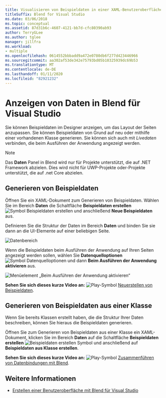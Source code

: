 ```yaml
---
title: Visualisieren von Beispieldaten in einer XAML-Benutzeroberfläche
titleSuffix: Blend for Visual Studio
ms.date: 03/06/2018
ms.topic: conceptual
ms.assetid: 87d31b6c-4607-4121-bb7d-cfc80390ab93
author: TerryGLee
ms.author: tglee
manager: jillfra
ms.workload:
- multiple
ms.openlocfilehash: 0614552bbbadd9a472e0780db6f277d423446966
ms.sourcegitcommit: aa302af53de342e75793bd05b10325939dc69b53
ms.translationtype: MT
ms.contentlocale: de-DE
ms.lasthandoff: 01/11/2020
ms.locfileid: "82921232"
---
```

# <a name="display-data-in-blend-for-visual-studio"></a>Anzeigen von Daten in Blend für Visual Studio

Sie können Beispieldaten im Designer anzeigen, um das Layout der Seiten anzupassen. Sie können Beispieldaten von Grund auf neu oder mithilfe einer vorhandenen Klasse generieren. Sie können sich auch mit *Livedaten* verbinden, die beim Ausführen der Anwendung angezeigt werden.

> [!NOTE]
> Das **Daten** Panel in Blend wird nur für Projekte unterstützt, die auf .NET Framework abzielen. Dies wird nicht für UWP-Projekte oder-Projekte unterstützt, die auf .net Core abzielen. 

## <a name="generate-sample-data"></a>Generieren von Beispieldaten

Öffnen Sie ein XAML-Dokument zum Generieren von Beispieldaten. Wählen Sie im Bereich **Daten** die Schaltfläche **Beispieldaten erstellen** ![Symbol Beispieldaten erstellen](../designers/media/30540d76-7256-43ce-b5d9-4b2edf3d339f.png) und anschließend **Neue Beispieldaten** aus.

Definieren Sie die Struktur der Daten im Bereich **Daten** und binden Sie sie dann an die UI-Elemente auf einer beliebigen Seite.

![Datenbereich](../designers/media/496d7ebc-fe46-42f6-95a8-57b0e5be5d49.png)

Wenn die Beispieldaten beim Ausführen der Anwendung auf Ihren Seiten angezeigt werden sollen, wählen Sie **Datenquelloptionen** ![Symbol Datenquelloptionen](../designers/media/ae1fd260-4f84-420d-b196-45fde357d81d.png) und dann **Beim Ausführen der Anwendung aktivieren** aus.

![Menüelement „Beim Ausführen der Anwendung aktivieren“](../designers/media/05d5356d-91bb-4e6b-b3f7-29b76852c4b3.png)

**Sehen Sie sich dieses kurze Video an:** ![Play-Symbol](../designers/media/bldadminconsoleinitialconfigicon.PNG) [Neuerstellen von Beispieldaten](https://www.bing.com/videos/search?q=blend%20data&qs=n&form=QBVR&pq=blend%20data&sc=8-7&sp=-1&sk=#view=detail&mid=F8F2449A76956D480FD2F8F2449A76956D480FD2).

## <a name="generate-sample-data-from-a-class"></a>Generieren von Beispieldaten aus einer Klasse

Wenn Sie bereits Klassen erstellt haben, die die Struktur Ihrer Daten beschreiben, können Sie hieraus die Beispieldaten generieren.

Öffnen Sie zum Generieren von Beispieldaten aus einer Klasse ein XAML-Dokument, klicken Sie im Bereich **Daten** auf die Schaltfläche **Beispieldaten erstellen** ![Beispieldaten erstellen Symbol](../designers/media/30540d76-7256-43ce-b5d9-4b2edf3d339f.png) und anschließend auf **Beispieldaten aus Klasse erstellen**.

**Sehen Sie sich dieses kurze Video an:** ![Play-Symbol](../designers/media/bldadminconsoleinitialconfigicon.PNG) [Zusammenführen von Datenbindungen mit Blend](https://www.youtube.com/watch?v=LSwPB6CAvjg).

## <a name="see-also"></a>Weitere Informationen

- [Erstellen einer Benutzeroberfläche mit Blend für Visual Studio](../xaml-tools/creating-a-ui-by-using-blend-for-visual-studio.md)
